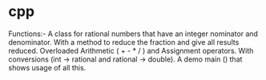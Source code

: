 # cpp

Functions:-
A class for rational numbers that have an integer nominator and denominator. 
With a method to reduce the fraction and give all results reduced. 
Overloaded Arithmetic ( + - * / ) and Assignment operators.
With conversions (int -> rational and rational -> double). 
A demo main () that shows usage of all this.
